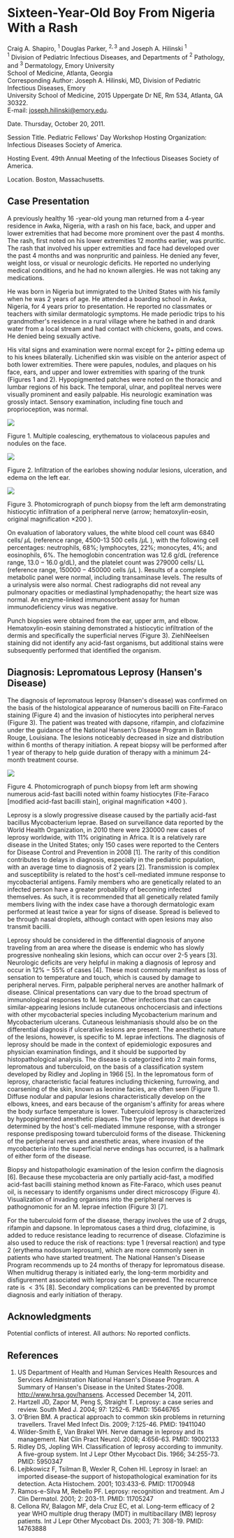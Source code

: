 # Sixteen-Year-Old Boy From Nigeria With a Rash 

Craig A. Shapiro, ${ }^{1}$ Douglas Parker, ${ }^{2,3}$ and Joseph A. Hilinski ${ }^{1}$<br>${ }^{1}$ Division of Pediatric Infectious Diseases, and Departments of ${ }^{2}$ Pathology, and ${ }^{3}$ Dermatology, Emory University<br>School of Medicine, Atlanta, Georgia<br>Corresponding Author: Joseph A. Hilinski, MD, Division of Pediatric Infectious Diseases, Emory<br>University School of Medicine, 2015 Uppergate Dr NE, Rm 534, Atlanta, GA 30322.<br>E-mail: joseph.hilinski@emory.edu.

Date. Thursday, October 20, 2011.

Session Title. Pediatric Fellows' Day Workshop Hosting Organization: Infectious Diseases Society of America.

Hosting Event. 49th Annual Meeting of the Infectious Diseases Society of America.

Location. Boston, Massachusetts.

## Case Presentation

A previously healthy 16 -year-old young man returned from a 4-year residence in Awka, Nigeria, with a rash on his face, back, and upper and lower extremities that had become more prominent over the past 4 months. The rash, first noted on his lower extremities 12 months earlier, was pruritic. The rash that involved his upper extremities and face had developed over the past 4 months and was nonpruritic and painless. He denied any fever, weight loss, or visual or neurologic deficits. He reported no underlying medical conditions, and he had no known allergies. He was not taking any medications.

He was born in Nigeria but immigrated to the United States with his family when he was 2 years of age. He attended a boarding school in Awka, Nigeria, for 4 years prior to presentation. He reported no classmates or teachers with similar dermatologic symptoms. He made periodic trips to his grandmother's residence in a rural village where he bathed in and drank water from a local stream and had contact with chickens, goats, and cows. He denied being sexually active.

His vital signs and examination were normal except for 2+ pitting edema up to his knees bilaterally. Lichenified skin was visible on the anterior aspect of both lower extremities. There were papules, nodules, and plaques on his face, ears, and upper and lower extremities with sparing of the trunk (Figures 1 and 2). Hypopigmented patches were noted on the thoracic and lumbar regions of his back. The temporal, ulnar, and popliteal nerves were visually prominent and easily palpable. His neurologic examination was grossly intact. Sensory examination, including fine touch and proprioception, was normal.

![](https://cdn.mathpix.com/cropped/2024_04_28_d96edbfaa763585025cdg-1.jpg?height=604&width=805&top_left_y=1024&top_left_x=1105)

Figure 1. Multiple coalescing, erythematous to violaceous papules and nodules on the face.

![](https://cdn.mathpix.com/cropped/2024_04_28_d96edbfaa763585025cdg-1.jpg?height=611&width=808&top_left_y=1750&top_left_x=1104)

Figure 2. Infiltration of the earlobes showing nodular lesions, ulceration, and edema on the left ear.

![](https://cdn.mathpix.com/cropped/2024_04_28_d96edbfaa763585025cdg-2.jpg?height=605&width=808&top_left_y=240&top_left_x=212)

Figure 3. Photomicrograph of punch biopsy from the left arm demonstrating histiocytic infiltration of a peripheral nerve (arrow; hematoxylin-eosin, original magnification $\times 200$ ).

On evaluation of laboratory values, the white blood cell count was 6840 cells/ $\mu \mathrm{L}$ (reference range, 4500-13 500 cells $/ \mu \mathrm{L}$ ), with the following cell percentages: neutrophils, $68 \%$; lymphocytes, $22 \%$; monocytes, $4 \%$; and eosinophils, $6 \%$. The hemoglobin concentration was $12.6 \mathrm{~g} / \mathrm{dL}$ (reference range, $13.0-16.0 \mathrm{~g} / \mathrm{dL})$, and the platelet count was 279000 cells/ $\mathrm{LL}$ (reference range, $150000-450000$ cells $/ \mu \mathrm{L}$ ). Results of a complete metabolic panel were normal, including transaminase levels. The results of a urinalysis were also normal. Chest radiographs did not reveal any pulmonary opacities or mediastinal lymphadenopathy; the heart size was normal. An enzyme-linked immunosorbent assay for human immunodeficiency virus was negative.

Punch biopsies were obtained from the ear, upper arm, and elbow. Hematoxylin-eosin staining demonstrated a histiocytic infiltration of the dermis and specifically the superficial nerves (Figure 3). ZiehlNeelsen staining did not identify any acid-fast organisms, but additional stains were subsequently performed that identified the organism.

## Diagnosis: Lepromatous Leprosy (Hansen's Disease)

The diagnosis of lepromatous leprosy (Hansen's disease) was confirmed on the basis of the histological appearance of numerous bacilli on Fite-Faraco staining (Figure 4) and the invasion of histiocytes into peripheral nerves (Figure 3). The patient was treated with dapsone, rifampin, and clofazimine under the guidance of the National Hansen's Disease Program in Baton Rouge, Louisiana. The lesions noticeably decreased in size and distribution within 6 months of therapy initiation. A repeat biopsy will be performed after 1 year of therapy to help guide duration of therapy with a minimum 24-month treatment course.

![](https://cdn.mathpix.com/cropped/2024_04_28_d96edbfaa763585025cdg-2.jpg?height=615&width=805&top_left_y=235&top_left_x=1105)

Figure 4. Photomicrograph of punch biopsy from left arm showing numerous acid-fast bacilli noted within foamy histiocytes (Fite-Faraco [modified acid-fast bacilli stain], original magnification $\times 400$ ).

Leprosy is a slowly progressive disease caused by the partially acid-fast bacillus Mycobacterium leprae. Based on surveillance data reported by the World Health Organization, in 2010 there were 230000 new cases of leprosy worldwide, with $11 \%$ originating in Africa. It is a relatively rare disease in the United States; only 150 cases were reported to the Centers for Disease Control and Prevention in 2008 [1]. The rarity of this condition contributes to delays in diagnosis, especially in the pediatric population, with an average time to diagnosis of 2 years [2]. Transmission is complex and susceptibility is related to the host's cell-mediated immune response to mycobacterial antigens. Family members who are genetically related to an infected person have a greater probability of becoming infected themselves. As such, it is recommended that all genetically related family members living with the index case have a thorough dermatologic exam performed at least twice a year for signs of disease. Spread is believed to be through nasal droplets, although contact with open lesions may also transmit bacilli.

Leprosy should be considered in the differential diagnosis of anyone traveling from an area where the disease is endemic who has slowly progressive nonhealing skin lesions, which can occur over 2-5 years [3]. Neurologic deficits are very helpful in making a diagnosis of leprosy and occur in $12 \%-55 \%$ of cases [4]. These most commonly manifest as loss of sensation to temperature and touch, which is caused by damage to peripheral nerves. Firm, palpable peripheral nerves are another hallmark of disease. Clinical presentations can vary due to the broad spectrum of immunological responses to M. leprae. Other infections that can cause similar-appearing lesions include cutaneous onchocerciasis and infections with other mycobacterial species including Mycobacterium marinum and Mycobacterium ulcerans. Cutaneous leishmaniasis should also be on the differential diagnosis if ulcerative lesions are present. The anesthetic nature of the lesions, however, is specific to M. leprae infections. The diagnosis of leprosy should be made in the context of epidemiologic exposures and physician examination findings, and it should be supported by histopathological analysis. The disease is categorized into 2 main forms, lepromatous and tuberculoid, on the basis of a classification system developed by Ridley and Jopling in 1966 [5]. In the lepromatous form of leprosy, characteristic facial features including thickening, furrowing, and coarsening of the skin, known as leonine facies, are often seen (Figure 1). Diffuse nodular and papular lesions characteristically develop on the elbows, knees, and ears because of the organism's affinity for areas where the body surface temperature is lower. Tuberculoid leprosy is characterized by hypopigmented anesthetic plaques. The type of leprosy that develops is determined by the host's cell-mediated immune response, with a stronger response predisposing toward tuberculoid forms of the disease. Thickening of the peripheral nerves and anesthetic areas, where invasion of the mycobacteria into the superficial nerve endings has occurred, is a hallmark of either form of the disease.

Biopsy and histopathologic examination of the lesion confirm the diagnosis [6]. Because these mycobacteria are only partially acid-fast, a modified acid-fast bacilli staining method known as Fite-Faraco, which uses peanut oil, is necessary to identify organisms under direct microscopy (Figure 4). Visualization of invading organisms into the peripheral nerves is pathognomonic for an M. leprae infection (Figure 3) [7].

For the tuberculoid form of the disease, therapy involves the use of 2 drugs, rifampin and dapsone. In lepromatous cases a third drug, clofazimine, is added to reduce resistance leading to recurrence of disease. Clofazimine is also used to reduce the risk of reactions: type 1 (reversal reaction) and type 2 (erythema nodosum leprosum), which are more commonly seen in patients who have started treatment. The National Hansen's Disease Program recommends up to 24 months of therapy for lepromatous disease. When multidrug therapy is initiated early, the long-term morbidity and disfigurement associated with leprosy can be prevented. The recurrence rate is $<3 \%$ [8]. Secondary complications can be prevented by prompt diagnosis and early initiation of therapy.

## Acknowledgments

Potential conflicts of interest. All authors: No reported conflicts.

## References

1. US Department of Health and Human Services Health Resources and Services Administration National Hansen's Disease Program. A Summary of Hansen's Disease in the United States-2008. http://www.hrsa.gov/hansens. Accessed December 14, 2011.
2. Hartzell JD, Zapor M, Peng S, Straight T. Leprosy: a case series and review. South Med J. 2004; 97: 1252-6. PMID: 15646765
3. O'Brien BM. A practical approach to common skin problems in returning travellers. Travel Med Infect Dis. 2009; 7:125-46. PMID: 19411040
4. Wilder-Smith E, Van Brakel WH. Nerve damage in leprosy and its management. Nat Clin Pract Neurol. 2008; 4:656-63. PMID: 19002133
5. Ridley DS, Jopling WH. Classification of leprosy according to immunity. A five-group system. Int J Lepr Other Mycobact Dis. 1966; 34:255-73. PMID: 5950347
6. Lejbkowicz F, Tsilman B, Wexler R, Cohen HI. Leprosy in Israel: an imported disease-the support of histopathological examination for its detection. Acta Histochem. 2001; 103:433-6. PMID: 11700948
7. Ramos-e-Silva M, Rebello PF. Leprosy: recognition and treatment. Am J Clin Dermatol. 2001; 2: 203-11. PMID: 11705247
8. Cellona RV, Balagon MF, dela Cruz EC, et al. Long-term efficacy of 2 year WHO multiple drug therapy (MDT) in multibacillary (MB) leprosy patients. Int J Lepr Other Mycobact Dis. 2003; 71: 308-19. PMID: 14763888

